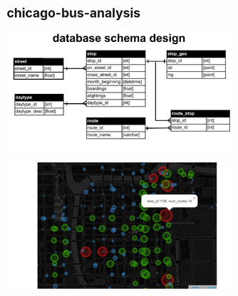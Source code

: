 # chicago-bus-analysis

![alttag](https://github.com/harrydurbin/chicago-bus-analysis/blob/master/img/db_schema.jpg)

![alttag](https://github.com/harrydurbin/chicago-bus-analysis/blob/master/img/bus_stop_map.jpg)
